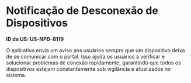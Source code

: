 # Notificação de Desconexão de Dispositivos

**ID da US: US-NPD-8119**

O aplicativo envia um aviso aos usuários sempre que um dispositivo deixa de se comunicar com o portal. Isso ajuda os usuários a verificar e solucionar problemas de conexão rapidamente, garantindo que todos os dispositivos estejam constantemente sob vigilância e atualizados no sistema.